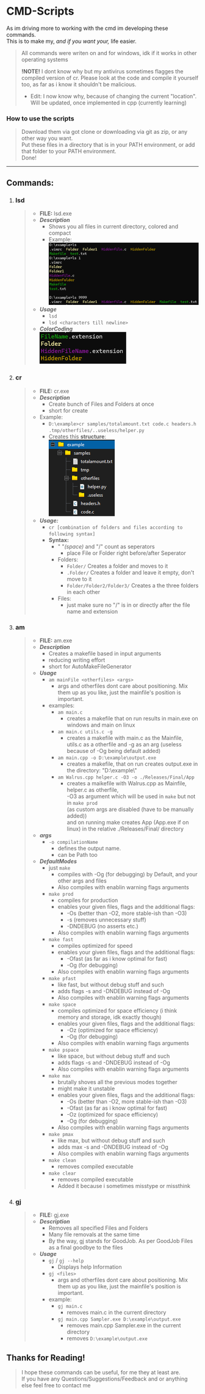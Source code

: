 # CMD-Scripts
As im driving more to working with the cmd im developing these commands.  
This is to make my, *and if you want your,*  life easier.
> All commands were writen on and for windows, idk if it works in other operating systems
>
> **!NOTE!** I dont know why but my antivirus sometimes flagges the compiled version of cr. Please look at the code and compile it yourself too, as far as i know it shouldn't be malicious.
>   * Edit: I now know why, because of changing the current "location". Will be updated, once implemented in cpp (currently learning)

### How to use the scripts
>Download them via got clone or downloading via git as zip, or any other way you want.  
>Put these files in a directory that is in your PATH environment, or add that folder to your PATH environment.  
>Done!
  
---
## Commands:
1. ### lsd
    >* **FILE:** lsd.exe
    >* ***Description***  
    >   * Shows you all files in current directory, colored and compact
    >   * Example:  
    >       ![ls-command-example](https://raw.githubusercontent.com/Delici0u-s/cmd-Scripts/refs/heads/master/Show_Example_Files_Github/OtherFiles/ls_Example.png)
    >* ***Usage***
    >   * ```lsd```
    >   * ```lsd <characters till newline>```
    >* ***ColorCoding***  
    >     ![ls-command-example](https://raw.githubusercontent.com/Delici0u-s/cmd-Scripts/refs/heads/master/Show_Example_Files_Github/OtherFiles/ColorCoding.png)
2. ### cr
    > * **FILE:** cr.exe
    > * ***Description***  
    >   * Create bunch of Files and Folders at once
    >   * short for create
    > * Example:  
    >    * ```D:\example>cr samples/totalamount.txt code.c headers.h .tmp/otherfiles/..useless/helper.py```  
    >    * Creates this **structure**:  
    >       ![cr-command-example](https://github.com/Delici0u-s/cmd-Scripts/blob/master/Show_Example_Files_Github/OtherFiles/crExample.png?raw=true)
    > * ***Usage:***
    >   * ```cr [combination of folders and files according to following syntax]```
    >   * **Syntax:**
    >       * " "*(space)* and "/" count as seperators
    >           * place File or Folder right before/after Seperator
    >       * Folders:
    >           * ```Folder/``` Creates a folder and moves to it
    >           * ```.Folder/``` Creates a folder and leave it empty, don't move to it
    >           * ```Folder/Folder2/Folder3/``` Creates a the three folders in each other
    >       * Files:
    >           * just make sure no "/" is in or directly after the file name and extension
3. ### am
    >* **FILE:** am.exe
    >* ***Description***  
    >   * Creates a makefile based in input arguments
    >   * reducing writing effort
    >   * short for AutoMakeFileGenerator
    >* ***Usage***  
    >   * ```am mainFile <otherfiles> <args>```
    >       * args and otherfiles dont care about positioning. Mix them up as you like, just the mainfile's position is important.
    >   * examples:
    >       * ```am main.c```
    >           * creates a makefile that on run results in main.exe on windows and main on linux
    >       * ```am main.c utils.c -g```
    >           * creates a makefile with main.c as the Mainfile, utils.c as a otherfile and -g as an arg (useless because of -Og being default added)
    >       * ```am main.cpp -o D:\example\output.exe```
    >           * creates a makefile, that on run creates output.exe in the directory: "D:\\example\\"
    >       * ```am Walrus.cpp helper.c -O3 -o ./Releases/Final/App```
    >           * creates a maikefile with Walrus.cpp as Mainfile, helper.c as otherfile,  
    >             -O3 as argument which will be used in ```make``` but not in ```make prod```  
    >             (as custom args are disabled (have to be manually added))  
    >             and on running make creates App (App.exe if on linux) in the relative ./Releases/Final/ directory
    >* ***args***  
    >   * ```-o compilationName```
    >       * defines the output name.
    >       * can be Path too
    >* ***DefaultModes***
    >   * just ```make```
    >       * compiles with -Og (for debugging) by Default, and your other args and files
    >       * Also compiles with enablin warning flags arguments
    >   * ```make prod```
    >       * compiles for production
    >       * enables your given files, flags and the additional flags: 
    >           * -Os (better than -O2, more stable-ish than -O3) 
    >           * -s (removes unnecessary stuff) 
    >           * -DNDEBUG (no asserts etc.)
    >       * Also compiles with enablin warning flags arguments
    >   * ```make fast```
    >       * compiles optimized for speed
    >       * enables your given files, flags and the additional flags: 
    >           * -Ofast (as far as i know optimal for fast)
    >           * -Og (for debugging)
    >       * Also compiles with enablin warning flags arguments
    >   * ```make pfast```
    >       * like fast, but without debug stuff and such
    >       * adds flags -s and -DNDEBUG instead of -Og
    >       * Also compiles with enablin warning flags arguments
    >   * ```make space```
    >       * compiles optimized for space efficiency (i think memory and storage, idk exactly though)
    >       * enables your given files, flags and the additional flags: 
    >           * -Oz (optimized for space efficiency)
    >           * -Og (for debugging)
    >       * Also compiles with enablin warning flags arguments
    >   * ```make pspace```
    >       * like space, but without debug stuff and such
    >       * adds flags -s and -DNDEBUG instead of -Og
    >       * Also compiles with enablin warning flags arguments
    >   * ```make max```
    >       * brutally shoves all the previous modes together
    >       * might make it unstable
    >       * enables your given files, flags and the additional flags: 
    >           * -Os (better than -O2, more stable-ish than -O3) 
    >           * -Ofast (as far as i know optimal for fast)
    >           * -Oz (optimized for space efficiency)
    >           * -Og (for debugging)
    >       * Also compiles with enablin warning flags arguments
    >   * ```make pmax```
    >       * like max, but without debug stuff and such
    >       * adds max -s and -DNDEBUG instead of -Og
    >       * Also compiles with enablin warning flags arguments
    >   * ```make clean```
    >       * removes compiled executable
    >   * ```make clear```
    >       * removes compiled executable
    >       * Added it because i sometimes misstype or missthink
4. ### gj
    >* **FILE:** gj.exe
    >* ***Description***  
    >   * Removes all specified Files and Folders
    >   * Many file removals at the same time
    >   * By the way, gj stands for GoodJob. As per GoodJob Files as a final goodbye to the files
    >* ***Usage***  
    >   * ```gj``` / ```gj --help```
    >       * Displays help Information
    >   * ```gj <files>```
    >       * args and otherfiles dont care about positioning. Mix them up as you like, just the mainfile's position is important.
    >   * example:
    >       * ```gj main.c```
    >           * removes main.c in the current directory
    >       * ```gj main.cpp Sampler.exe D:\example\output.exe```
    >           * removes main.cpp Sampler.exe in the current directory
    >           * removes ```D:\example\output.exe```



## Thanks for Reading!
> I hope these commands can be useful, for me they at least are.  
> If you have any Questions/Suggestions/Feedback and or anything else feel free to contact me
